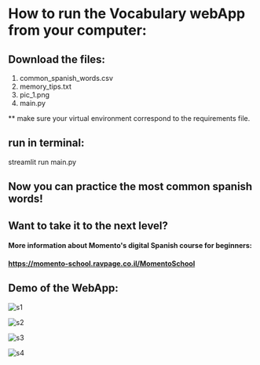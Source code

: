 # How to run the Vocabulary webApp from your computer:

## Download the files:
1) common_spanish_words.csv
2) memory_tips.txt
3) pic_1.png
4) main.py

** make sure your virtual environment correspond to the requirements file.

## run in terminal:
streamlit run main.py

## Now you can practice the most common spanish words!


## Want to take it to the next level?
#### More information about Momento's digital Spanish course for beginners:
#### https://momento-school.ravpage.co.il/MomentoSchool

## Demo of the WebApp:

![s1](https://github.com/noalif/Spanish-Vocabulary-WebApp/assets/113893406/a6908f7d-da6c-45bf-bcac-7cef70f91173)


![s2](https://github.com/noalif/Spanish-Vocabulary-WebApp/assets/113893406/28410ffb-29ba-44d0-bc0f-15dc34ab76f1)


![s3](https://github.com/noalif/Spanish-Vocabulary-WebApp/assets/113893406/65e8012e-9560-4f06-a4c9-7b0148e544f2)


![s4](https://github.com/noalif/Spanish-Vocabulary-WebApp/assets/113893406/1778eb75-f7b4-46a9-b313-ac7cbc30c81a)


